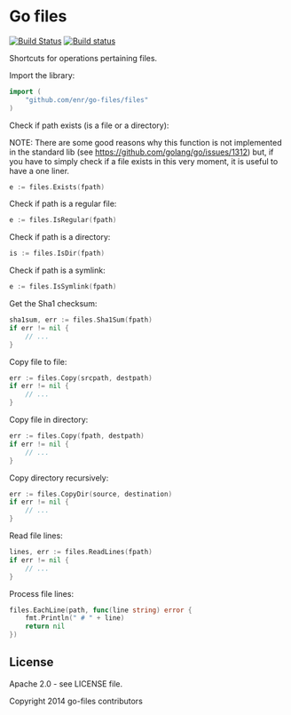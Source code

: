 Go files
========

[![Build Status](https://travis-ci.org/enr/go-files.png?branch=master)](https://travis-ci.org/enr/go-files)
[![Build status](https://ci.appveyor.com/api/projects/status/cs8bli7qpraqw8yd?svg=true)](https://ci.appveyor.com/project/enr/go-files)

Shortcuts for operations pertaining files.

Import the library:

```Go
import (
    "github.com/enr/go-files/files"
)
```

Check if path exists (is a file or a directory):

NOTE: There are some good reasons why this function is not implemented in the standard lib (see https://github.com/golang/go/issues/1312)
but, if you have to simply check if a file exists in this very moment, it is useful to have a one liner.


```Go
e := files.Exists(fpath)
```

Check if path is a regular file:

```Go
e := files.IsRegular(fpath)
```

Check if path is a directory:

```Go
is := files.IsDir(fpath)
```

Check if path is a symlink:

```Go
e := files.IsSymlink(fpath)
```

Get the Sha1 checksum:

```Go
sha1sum, err := files.Sha1Sum(fpath)
if err != nil {
    // ...
}
```

Copy file to file:

```Go
err := files.Copy(srcpath, destpath)
if err != nil {
    // ...
}
```

Copy file in directory:

```Go
err := files.Copy(fpath, destpath)
if err != nil {
    // ...
}
```

Copy directory recursively:

```Go
err := files.CopyDir(source, destination)
if err != nil {
    // ...
}
```

Read file lines:

```Go
lines, err := files.ReadLines(fpath)
if err != nil {
    // ...
}
```

Process file lines:

```Go
files.EachLine(path, func(line string) error {
    fmt.Println(" # " + line)
    return nil
})
```


## License

Apache 2.0 - see LICENSE file.

Copyright 2014 go-files contributors
